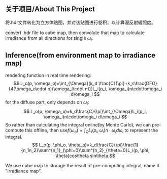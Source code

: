 ## 关于项目/About This Project

将.hdr文件转化为立方体贴图，并对该贴图进行卷积，以计算漫反射辐照度。

convert .hdr file to cube map, then convolute that map to calculate irradiance from all directions for single $\omega_i$.

## Inference(from environment map to irradiance map)

rendering function in real time rendering:
$$
L_o(p, \omega_o)=\int_{\Omega}(k_d \frac{C}{\pi}+k_s\frac{DFG}{4(\omega_o\cdot n)(\omega_i\cdot n)})L_i(p_i, \omega_i)n\cdot\omega_i d\omega_i
$$
for the diffuse part, only depends on $\omega_i$:
$$
L_o(p, \omega_o)=k_d\frac{C}{\pi}\int_{\Omega}L_i(p_i, \omega_i)n\cdot\omega_i d\omega_i
$$
So rather than calculating the integral online(by Monte Carlo), we can pre-compute this offline, then use$f(\omega_o)=\int_{\Omega}L_i(p_i, \omega_i)n\cdot\omega_i d\omega_i$ to represent the integral.
$$
L_o(p, \phi_o, \theta_o)=k_d\frac{C}{\pi}\frac{1}{n_1n_2}\sum^{n_1}_{\phi=0}\sum^{n_2}_{\theta=0}L_i(p, \phi, \theta)cos\theta sin\theta
$$


We use cube map to storage the result of pre-computing integral, name it "irradiance map".

